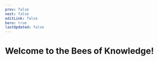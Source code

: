 ```yaml
---
prev: false
next: false
editLink: false
hero: true
lastUpdated: false
---
```


# Welcome to the Bees of Knowledge!


